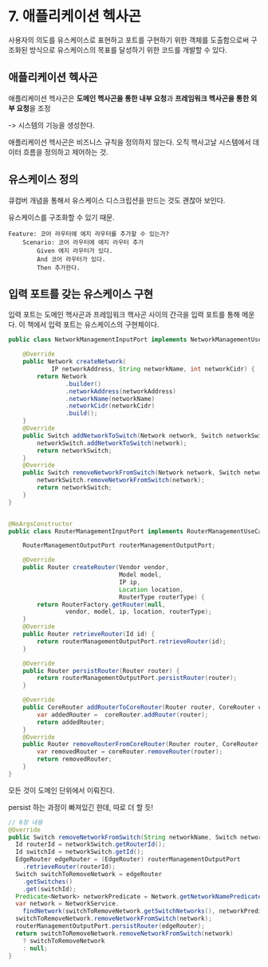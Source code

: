 # 7. 애플리케이션 헥사곤

사용자의 의도를 유스케이스로 표현하고 포트를 구현하기 위한 객체를 도출함으로써 구조화된 방식으로 유스케이스의 목표를 달성하기 위한 코드를 개발할 수 있다.



## 애플리케이션 헥사곤

애플리케이션 헥사곤은 **도메인 헥사곤을 통한 내부 요청**과 
**프레임워크 헥사곤을 통한 외부 요청**을 조정

-> 시스템의 기능을 생성한다.

애플리케이션 헥사곤은 비즈니스 규칙을 정의하지 않는다. 
오직 헥사고날 시스템에서 데이터 흐름을 정의하고 제어하는 것.



## 유스케이스 정의

큐컴버 개념을 통해서 유스케이스 디스크립션을 만드는 것도 괜찮아 보인다.

유스케이스를 구조화할 수 있기 때문.

```
Feature: 코어 라우터에 에지 라우터를 추가할 수 있는가?
	Scenario: 코어 라우터에 에지 라우터 추가
		Given 에지 라우터가 있다.
		And 코어 라우터가 있다.
		Then 추가한다.
```



## 입력 포트를 갖는 유스케이스 구현

입력 포트는 도메인 헥사곤과 프레임워크 헥사곤 사이의 간극을 입력 포트를 통해 메운다.
이 책에서 입력 포트는 유스케이스의 구현체이다.

```java
public class NetworkManagementInputPort implements NetworkManagementUseCase {

    @Override
    public Network createNetwork(
            IP networkAddress, String networkName, int networkCidr) {
        return Network
                .builder()
                .networkAddress(networkAddress)
                .networkName(networkName)
                .networkCidr(networkCidr)
                .build();
    }
    @Override
    public Switch addNetworkToSwitch(Network network, Switch networkSwitch) {
        networkSwitch.addNetworkToSwitch(network);
        return networkSwitch;
    }
    @Override
    public Switch removeNetworkFromSwitch(Network network, Switch networkSwitch) {
        networkSwitch.removeNetworkFromSwitch(network);
        return networkSwitch;
    }
}

```



```java

@NoArgsConstructor
public class RouterManagementInputPort implements RouterManagementUseCase {

    RouterManagementOutputPort routerManagementOutputPort;

    @Override
    public Router createRouter(Vendor vendor,
                               Model model,
                               IP ip,
                               Location location,
                               RouterType routerType) {
        return RouterFactory.getRouter(null,
                vendor, model, ip, location, routerType);
    }
    @Override
    public Router retrieveRouter(Id id) {
        return routerManagementOutputPort.retrieveRouter(id);
    }

    @Override
    public Router persistRouter(Router router) {
        return routerManagementOutputPort.persistRouter(router);
    }

    @Override
    public CoreRouter addRouterToCoreRouter(Router router, CoreRouter coreRouter) {
        var addedRouter =  coreRouter.addRouter(router);
        return addedRouter;
    }
    @Override
    public Router removeRouterFromCoreRouter(Router router, CoreRouter coreRouter) {
        var removedRouter = coreRouter.removeRouter(router);
        return removedRouter;
    }
}
```

모든 것이 도메인 단위에서 이뤄진다. 

persist 하는 과정이 빠져있긴 한데, 따로 더 할 듯!

```java
// 8장 내용
@Override
public Switch removeNetworkFromSwitch(String networkName, Switch networkSwitch) {
  Id routerId = networkSwitch.getRouterId();
  Id switchId = networkSwitch.getId();
  EdgeRouter edgeRouter = (EdgeRouter) routerManagementOutputPort
    .retrieveRouter(routerId);
  Switch switchToRemoveNetwork = edgeRouter
    .getSwitches()
    .get(switchId);
  Predicate<Network> networkPredicate = Network.getNetworkNamePredicate(networkName);
  var network = NetworkService.
    findNetwork(switchToRemoveNetwork.getSwitchNetworks(), networkPredicate);
  switchToRemoveNetwork.removeNetworkFromSwitch(network);
  routerManagementOutputPort.persistRouter(edgeRouter);
  return switchToRemoveNetwork.removeNetworkFromSwitch(network)
    ? switchToRemoveNetwork
    : null;
}
```

